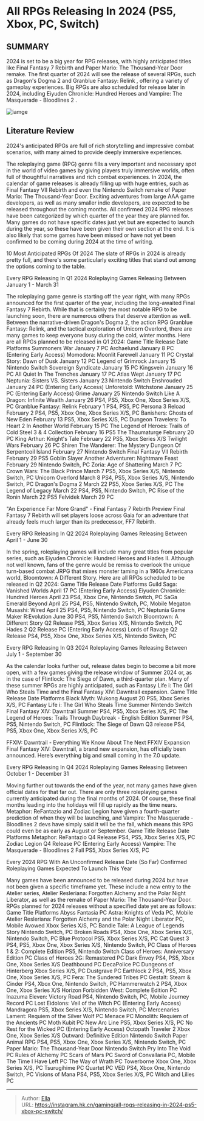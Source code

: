 # All RPGs Releasing In 2024 (PS5, Xbox, PC, Switch)


## SUMMARY 


 2024 is set to be a big year for RPG releases, with highly anticipated titles like 
Final Fantasy 7 Rebirth
 and 
Paper Mario: The Thousand-Year Door
 remake. 
 The first quarter of 2024 will see the release of several RPGs, such as 
Dragon&#39;s Dogma 2
 and 
Granblue Fantasy: Relink
, offering a variety of gameplay experiences. 
 Big RPGs are also scheduled for release later in 2024, including 
Eiyuden Chronicle: Hundred Heroes
 and 
Vampire: The Masquerade - Bloodlines 2
. 

![iamge](https://static1.srcdn.com/wordpress/wp-content/uploads/2024/01/final-fantasy-vii-rebirth-dragon-s-dogma-2-eiyuden-chronicle-hundred-heroes-and-granblue-fantasy-relink-1.jpg)

## Literature Review

2024&#39;s anticipated RPGs are full of rich storytelling and impressive combat scenarios, with many aimed to provide deeply immersive experiences.




The roleplaying game (RPG) genre fills a very important and necessary spot in the world of video games by giving players truly immersive worlds, often full of thoughtful narratives and rich combat experiences. In 2024, the calendar of game releases is already filling up with huge entries, such as Final Fantasy VII Rebirth and even the Nintendo Switch remake of Paper Mario: The Thousand-Year Door. Exciting adventures from large AAA game developers, as well as many smaller indie developers, are expected to be released throughout the coming months.
All confirmed 2024 RPG releases have been categorized by which quarter of the year they are planned for. Many games do not have specific dates just yet but are expected to launch during the year, so these have been given their own section at the end. It is also likely that some games have been missed or have not yet been confirmed to be coming during 2024 at the time of writing.
            
 
 10 Most Anticipated RPGs Of 2024 
The slate of RPGs in 2024 is already pretty full, and there&#39;s some particularly exciting titles that stand out among the options coming to the table.












 








 Every RPG Releasing In Q1 2024 
Roleplaying Games Releasing Between January 1 - March 31


 







The roleplaying game genre is starting off the year right, with many RPGs announced for the first quarter of the year, including the long-awaited Final Fantasy 7 Rebirth. While that is certainly the most notable RPG to be launching soon, there are numerous others that deserve attention as well. Between the narrative-driven Dragon&#39;s Dogma 2, the action RPG Granblue Fantasy: Relink, and the tactical exploration of Unicorn Overlord, there are many games to keep everyone busy during the cold, winter months.
Here are all RPGs planned to be released in Q1 2024:
  Game Title   Release Date   Platforms    Summoners War   January 7   PC    Archaelund   January 8   PC (Entering Early Access)    Momodora: Moonlit Farewell   January 11   PC    Crystal Story: Dawn of Dusk   January 12   PC    Legend of Grimrock   January 15   Nintendo Switch    Sovereign Syndicate   January 15   PC    Kingsvein   January 16   PC    All Quiet In The Trenches   January 17   PC    Atlas Wept   January 17   PC    Neptunia: Sisters VS. Sisters   January 23   Nintendo Switch    Enshrouded   January 24   PC (Entering Early Access)    Unforetold: Witchstone   January 25   PC (Entering Early Access)    Grime   January 25   Nintendo Switch    Like A Dragon: Infinite Wealth   January 26   PS4, PS5, Xbox One, Xbox Series X/S, PC    Granblue Fantasy: Relink   February 1   PS4, PS5, PC    Persona 3 Reload   February 2   PS4, PS5, Xbox One, Xbox Series X/S, PC    Banishers: Ghosts of New Eden   February 13   PS5, Xbox Series X/S, PC    Dungeon Travelers: To Heart 2 In Another World   February 15   PC    The Legend of Heroes: Trails of Cold Steel 3 &amp; 4 Collection   February 16   PS5    The Thaumaturge   February 20   PC    King Arthur: Knight&#39;s Tale   February 22   PS5, Xbox Series X/S    Twilight Wars   February 26   PC    Shiren The Wanderer: The Mystery Dungeon Of Serpentcoil Island   February 27   Nintendo Switch    Final Fantasy VII Rebirth   February 29   PS5    Goblin Slayer Another Adventurer: Nightmare Feast   February 29   Nintendo Switch, PC    Zoria: Age of Shattering   March 7   PC    Crown Wars: The Black Prince   March 7   PS5, Xbox Series X/S, Nintendo Switch, PC    Unicorn Overlord   March 8   PS4, PS5, Xbox Series X/S, Nintendo Switch, PC    Dragon&#39;s Dogma 2   March 22   PS5, Xbox Series X/S, PC    The Legend of Legacy   March 22   PS4, PS5, Nintendo Switch, PC    Rise of the Ronin   March 22   PS5    Felvidek   March 29   PC    
            
 
 &#34;An Experience Far More Grand&#34; - Final Fantasy 7 Rebirth Preview 
Final Fantasy 7 Rebirth will set players loose across Gaia for an adventure that already feels much larger than its predecessor, FF7 Rebirth.








 Every RPG Releasing In Q2 2024 
Roleplaying Games Releasing Between April 1 - June 30
        

In the spring, roleplaying games will include many great titles from popular series, such as Eiyuden Chronicle: Hundred Heroes and Hades II. Although not well known, fans of the genre would be remiss to overlook the unique turn-based combat JRPG that mixes monster taming in a 1960s Americana world, Bloomtown: A Different Story.
Here are all RPGs scheduled to be released in Q2 2024:
  Game Title   Release Date   Platforms    Guild Saga: Vanished Worlds   April 17   PC (Entering Early Access)    Eiyuden Chronicle: Hundred Heroes   April 23   PS4, Xbox One, Nintendo Switch, PC    SaGa Emerald Beyond   April 25   PS4, PS5, Nintendo Switch, PC, Mobile    Megaton Musashi: Wired   April 25   PS4, PS5, Nintendo Switch, PC    Neptunia Game Maker R:Evolution   June 30   PS4, PS5, Nintendo Switch    Bloomtown: A Different Story   Q2 Release   PS5, Xbox Series X/S, Nintendo Switch, PC    Hades 2   Q2 Release   PC (Entering Early Access)    Lords of Ravage   Q2 Release   PS4, PS5, Xbox One, Xbox Series X/S, Nintendo Switch, PC    





 Every RPG Releasing In Q3 2024 
Roleplaying Games Releasing Between July 1 - September 30


 







As the calendar looks further out, release dates begin to become a bit more open, with a few games giving the release window of Summer 2024 or, as in the case of Flintlock: The Siege of Dawn, a third-quarter plan. Many of these summer RPGs are highly anticipated, such as Fantasy Life i: The Girl Who Steals Time and the Final Fantasy XIV: Dawntrail expansion.
  Game Title   Release Date   Platforms    Black Myth: Wukong   August 20   PS5, Xbox Series X/S, PC    Fantasy Life i: The Girl Who Steals Time   Summer   Nintendo Switch    Final Fantasy XIV: Dawntrail   Summer   PS4, PS5, Xbox Series X/S, PC    The Legend of Heroes: Trails Through Daybreak - English Edition   Summer   PS4, PS5, Nintendo Switch, PC    Flintlock: The Siege of Dawn   Q3 release   PS4, PS5, Xbox One, Xbox Series X/S, PC    
            
 
 FFXIV: Dawntrail - Everything We Know About The Next FFXIV Expansion 
Final Fantasy XIV: Dawntrail, a brand new expansion, has officially been announced. Here’s everything big and small coming in the 7.0 update.








 Every RPG Releasing In Q4 2024 
Roleplaying Games Releasing Between October 1 - December 31
        

Moving further out towards the end of the year, not many games have given official dates for that far out. There are only three roleplaying games currently anticipated during the final months of 2024. Of course, these final months leading into the holidays will fill up rapidly as the time nears. Metaphor: ReFantazio and Zodiac Legion have given a fourth-quarter prediction of when they will be launching, and Vampire: The Masquerade - Bloodlines 2 devs have simply said it will be the fall, which means this RPG could even be as early as August or September.
  Game Title   Release Date   Platforms    Metaphor: ReFantazio   Q4 Release   PS4, PS5, Xbox Series X/S, PC    Zodiac Legion   Q4 Release   PC (Entering Early Access)    Vampire: The Masquerade - Bloodlines 2   Fall   PS5, Xbox Series X/S, PC    





 Every 2024 RPG With An Unconfirmed Release Date (So Far) 
Confirmed Roleplaying Games Expected To Launch This Year


 







Many games have been announced to be released during 2024 but have not been given a specific timeframe yet. These include a new entry to the Atelier series, Atelier Resleriana: Forgotten Alchemy and the Polar Night Liberator, as well as the remake of Paper Mario: The Thousand-Year Door.
RPGs planned for 2024 releases without a specified date yet are as follows:
  Game Title   Platforms    Abyss Fantasia   PC    Astra: Knights of Veda   PC, Mobile    Atelier Resleriana: Forgotten Alchemy and the Polar Night Liberator   PC, Mobile    Avowed   Xbox Series X/S, PC    Bandle Tale: A League of Legends Story   Nintendo Switch, PC    Broken Roads   PS4, Xbox One, Xbox Series X/S, Nintendo Switch, PC    Blue Protocol   PS5, Xbox Series X/S, PC    Cat Quest 3   PS4, PS5, Xbox One, Xbox Series X/S, Nintendo Switch, PC    Class of Heroes 1 &amp; 2: Complete Edition   PS5, Nintendo Switch    Class of Heroes: Anniversary Edition   PC    Class of Heroes 2G: Remastered   PC    Dark Envoy   PS4, PS5, Xbox One, Xbox Series X/S    Deathbound   PC    DecaPolice   PC    Dungeons of Hinterberg   Xbox Series X/S, PC    Dustgrave   PC    Earthlock 2   PS4, PS5, Xbox One, Xbox Series X/S, PC    Fera: The Sundered Tribes   PC    Gestalt: Steam &amp; Cinder   PS4, Xbox One, Nintendo Switch, PC    Hammerwatch 2   PS4, Xbox One, Xbox Series X/S    Horizon Forbidden West: Complete Edition   PC    Inazuma Eleven: Victory Road   PS4, Nintendo Switch, PC, Mobile    Journey Record   PC    Lost Eidolons: Veil of the Witch   PC (Entering Early Access)    Mandragora   PS5, Xbox Series X/S, Nintendo Switch, PC    Mercenaries Lament: Requiem of the Silver Wolf   PC    Menace   PC    Monolith: Requiem of the Ancients   PC    Moth Kubit   PC    New Arc Line   PS5, Xbox Series X/S, PC    No Rest for the Wicked   PC (Entering Early Access)    Octopath Traveler 2   Xbox One, Xbox Series X/S    Outward: Definitive Edition   Nintendo Switch    Paper Animal RPG   PS4, PS5, Xbox One, Xbox Series X/S, Nintendo Switch, PC    Paper Mario: The Thousand-Year Door   Nintendo Switch    Pry Into The Void   PC    Rules of Alchemy   PC    Scars of Mars   PC    Sword of Convallaria   PC, Mobile    The Time I Have Left   PC    The Way of Wrath   PC    Towerborne   Xbox One, Xbox Series X/S, PC    Tsurugihime   PC    Quartet   PC    VED   PS4, Xbox One, Nintendo Switch, PC    Visions of Mana   PS4, PS5, Xbox Series X/S, PC    Witch and Lilies   PC    

---

> Author: [Ella](https://instagram.hk.cn/)  
> URL: https://instagram.hk.cn/gaming/all-rpgs-releasing-in-2024-ps5-xbox-pc-switch/  

